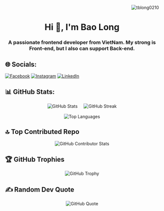 <p align="right"> <img src="https://komarev.com/ghpvc/?username=tblong0210&label=Profile%20views&color=0e75b6&style=flat" alt="tblong0210" /> </p>

<h1 align="center">Hi 👋, I'm Bao Long</h1>
<h3 align="center">A passionate frontend developer from VietNam. My strong is Front-end, but I also can support Back-end.</h3>



## 🌐 Socials:
[![Facebook](https://img.shields.io/badge/Facebook-%231877F2.svg?logo=Facebook&logoColor=white)](https://facebook.com/tblong0210) [![Instagram](https://img.shields.io/badge/Instagram-%23E4405F.svg?logo=Instagram&logoColor=white)](https://instagram.com/baolong_leo) [![LinkedIn](https://img.shields.io/badge/LinkedIn-%230077B5.svg?logo=linkedin&logoColor=white)](https://linkedin.com/in/tblong0210) 

## 📊 GitHub Stats:
<div align="center">
  <div style="display: flex; justify-content: center; gap: 20px;">
    <img src="https://github-readme-stats.vercel.app/api?username=tblong0210&theme=radical&hide_border=false&include_all_commits=false&count_private=false" alt="GitHub Stats">
    <img src="https://github-readme-streak-stats.herokuapp.com/?user=tblong0210&theme=radical&hide_border=false" alt="GitHub Streak">
  </div>
</div>
<br/>
<div align="center">
  <img src="https://github-readme-stats.vercel.app/api/top-langs/?username=tblong0210&theme=radical&hide_border=false&include_all_commits=false&count_private=false&layout=compact" alt="Top Languages">
</div>

## 🔝 Top Contributed Repo
<div align="center">
  <img src="https://github-contributor-stats.vercel.app/api?username=tblong0210&limit=5&theme=dracula&combine_all_yearly_contributions=true" alt="GitHub Contributor Stats">
</div>

## 🏆 GitHub Trophies
<div align="center">
  <img src="https://github-profile-trophy.vercel.app/?username=tblong0210&theme=monokai&no-frame=false&no-bg=true&margin-w=4" alt="GitHub Trophy">
</div>

## ✍️ Random Dev Quote
<div align="center">
  <img src="https://quotes-github-readme.vercel.app/api?type=horizontal&theme=radical" alt="GitHub Quote">
</div>

